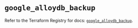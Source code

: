# `google_alloydb_backup`

Refer to the Terraform Registry for docs: [`google_alloydb_backup`](https://registry.terraform.io/providers/hashicorp/google/5.19.0/docs/resources/alloydb_backup).
